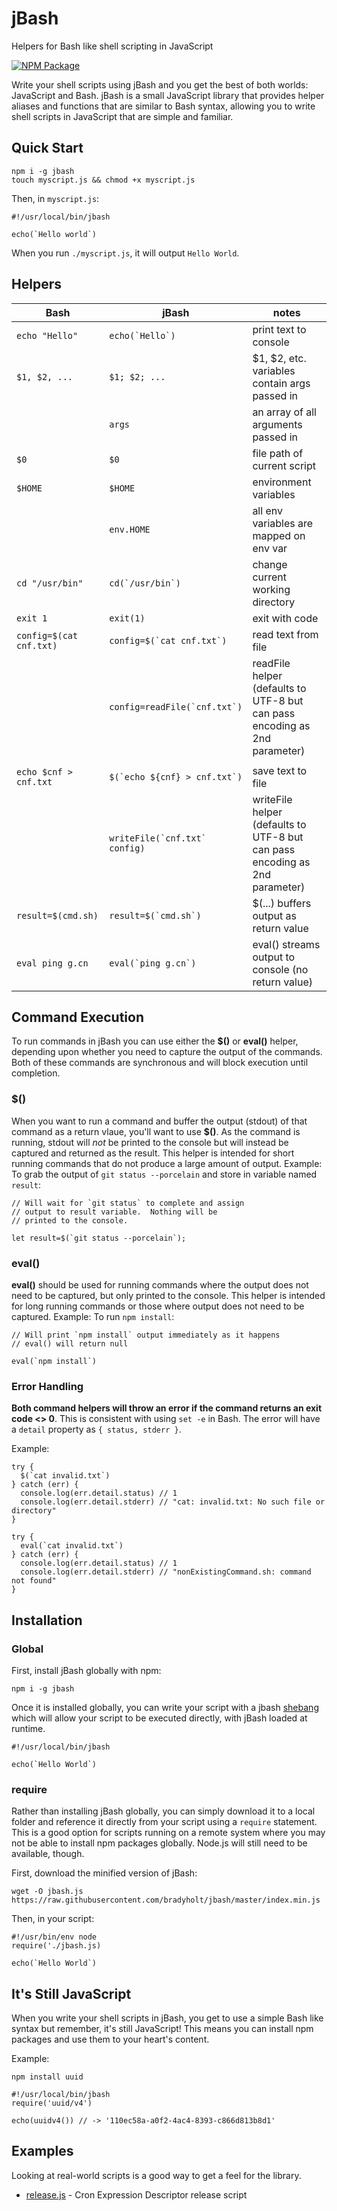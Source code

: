 # jBash

Helpers for Bash like shell scripting in JavaScript

[![NPM Package](https://img.shields.io/npm/v/jbash.svg)](https://www.npmjs.com/package/jbash)

Write your shell scripts using jBash and you get the best of both worlds: JavaScript and Bash.  jBash is a small JavaScript library that provides helper aliases and functions that are similar to Bash syntax, allowing you to write shell scripts in JavaScript that are simple and familiar.

## Quick Start

```
npm i -g jbash
touch myscript.js && chmod +x myscript.js
```

Then, in `myscript.js`:

```
#!/usr/local/bin/jbash

echo(`Hello world`)
```

When you run `./myscript.js`, it will output `Hello World`.

## Helpers

| Bash                      | jBash                            | notes                                   |
|---------------------------|----------------------------------|-----------------------------------------|
| ``echo "Hello"``              | ``echo(`Hello`)``                   | print text to console |
| ``$1, $2, ...``               | ``$1; $2; ...``                     | $1, $2, etc. variables contain args passed in |
|                               | ``args``                     | an array of all arguments passed in |
| ``$0``                        | ``$0``                     | file path of current script |
| ``$HOME``                     | ``$HOME``                         | environment variables |
|                               | ``env.HOME``                         | all env variables are mapped on env var  |
| ``cd "/usr/bin"``             | ``cd(`/usr/bin`)``                   | change current working directory |
| ``exit 1``                    | ``exit(1) ``                         | exit with code |
| ``config=$(cat cnf.txt)``  | ``config=$(`cat cnf.txt`)``       | read text from file |
|                           | ``config=readFile(`cnf.txt`)``    | readFile helper (defaults to UTF-8 but can pass encoding as 2nd parameter) |
|                           |                                  |                                         |
| ``echo $cnf > cnf.txt`` | ``$(`echo ${cnf} > cnf.txt`)`` | save text to file |
|                           | ``writeFile(`cnf.txt` config)``   | writeFile helper (defaults to UTF-8 but can pass encoding as 2nd parameter) |
| ``result=$(cmd.sh)``      | ``result=$(`cmd.sh`)``          | $(...) buffers output as return value |
| ``eval ping g.cn``  | ``eval(`ping g.cn`)``      | eval() streams output to console (no return value) |

## Command Execution

To run commands in jBash you can use either the **$()** or **eval()** helper, depending upon whether you need to capture the output of the commands.  Both of these commands are synchronous and will block execution until completion.

### $()

When you want to run a command and buffer the output (stdout) of that command as a return vlaue, you'll want to use **$()**.  As the command is running, stdout will _not_ be printed to the console but will instead be captured and returned as the result.  This helper is intended for short running commands that do not produce a large amount of output.  Example: To grab the output of `git status --porcelain` and store in variable named `result`:

```
// Will wait for `git status` to complete and assign
// output to result variable.  Nothing will be
// printed to the console.

let result=$(`git status --porcelain`);
```

### eval()

**eval()** should be used for running commands where the output does not need to be captured, but only printed to the console.  This helper is intended for long running commands or those where output does not need to be captured.  Example: To run `npm install`:

```
// Will print `npm install` output immediately as it happens
// eval() will return null

eval(`npm install`)
```

### Error Handling

 **Both command helpers will throw an error if the command returns an exit code <> 0**.  This is consistent with using `set -e` in Bash.  The error will have a `detail` property as `{ status, stderr }`.

Example:

```
try {
  $(`cat invalid.txt`)
} catch (err) {
  console.log(err.detail.status) // 1
  console.log(err.detail.stderr) // "cat: invalid.txt: No such file or directory"
}

try {
  eval(`cat invalid.txt`)
} catch (err) {
  console.log(err.detail.status) // 1
  console.log(err.detail.stderr) // "nonExistingCommand.sh: command not found"
}
```

## Installation

### Global

First, install jBash globally with npm:

```
npm i -g jbash
```

Once it is installed globally, you can write your script with a jbash [shebang](https://en.wikipedia.org/wiki/Shebang_(Unix)) which will allow your script to be executed directly, with jBash loaded at runtime.

```
#!/usr/local/bin/jbash

echo(`Hello World`)
```

### require

Rather than installing jBash globally, you can simply download it to a local folder and reference it directly from your script using a `require` statement.  This is a good option for scripts running on a remote system where you may not be able to install npm packages globally.  Node.js will still need to be available, though.

First, download the minified version of jBash:

```
wget -O jbash.js https://raw.githubusercontent.com/bradyholt/jbash/master/index.min.js
```

Then, in your script:

```
#!/usr/bin/env node
require('./jbash.js)

echo(`Hello World`)
```

## It's Still JavaScript

When you write your shell scripts in jBash, you get to use a simple Bash like syntax but remember, it's still JavaScript!  This means you can install npm packages and use them to your heart's content.

Example:

```
npm install uuid
```

```
#!/usr/local/bin/jbash
require('uuid/v4')

echo(uuidv4()) // -> '110ec58a-a0f2-4ac4-8393-c866d813b8d1'
```

## Examples

Looking at real-world scripts is a good way to get a feel for the library.

- [release.js](https://github.com/bradyholt/cron-expression-descriptor/blob/master/scripts/release.js) - Cron Expression Descriptor release script
